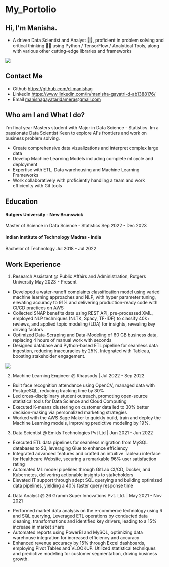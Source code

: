 # My_Portolio
## Hi, I'm Manisha. 
 - A driven Data Scientist and Analyst 🚀💡, proficient in problem solving and critical thinking 🧠🤖 using Python / TensorFlow / Analytical Tools, along with various other cutting-edge libraries and frameworks 


![](https://s3.amazonaws.com/www-inside-design/uploads/2018/12/image2.gif)

## Contact Me
- Github https://github.com/d-manishag
- LinkedIn https://www.linkedin.com/in/manisha-gayatri-d-ab1388176/
- Email manishagayataridamera@gmail.com

  

## Who am I and What I do?
I'm final year Masters student with Major in Data Science - Statistics. Im a passionate Data Scientist Keen to explore AI's frontiers and work on business problem solving.
- Create comprehensive data vizualizations and interpret complex large data
- Develop Machine Learning Models including complete ml cycle and deployment
- Expertise with ETL, Data warehousing and Machine Learning Frameworks
- Work collaboratively with proficiently handling a team and work efficienlty with Git tools


## Education 

#### Rutgers University - New Brunswick
Master of Science in Data Science - Statistics
Sep 2022 - Dec 2023

#### Indian Institute of Technology Madras - India
Bachelor of Technology 
Jul 2018 - Jul 2022


## Work Experience

1. Research Assistant @ Public Affairs and Administration, Rutgers University                                                      May 2023 - Present
- Developed a water-runoff complaints classification model using varied machine learning approaches and NLP, with hyper parameter tuning, elevating accuracy to 91% and delivering production-ready code with CI/CD practices on AWS
- Collected SNAP benefits data using REST API, pre-processed XML, employed NLP techniques (NLTK, Spacy, TF-IDF) to classify 40k+ reviews, and applied topic modeling (LDA) for insights, revealing key driving factors
- Optimized Data-Scraping and Data-Modeling of 60 GB business data, replacing 4 hours of manual work with seconds 
- Designed database and Python-based ETL pipeline for seamless data ingestion, reducing inaccuracies by 25%. Integrated with Tableau, boosting stakeholder engagement. 

![](https://groupcci.com/wp-content/uploads/2018/09/line-png-16.png)


2. Machine Learning Engineer @ Rhapsody   |                                                                                        Jul 2022 - Sep 2022
- Built face recognition attendance using OpenCV, managed data with PostgreSQL, reducing tracking time by 30%
- Led cross-disciplinary student outreach, promoting open-source statistical tools for Data Science and Cloud Computing
- Executed K-means clustering on customer data led to 30% better decision-making via personalized marketing strategies
-	Worked with the AWS Sage Maker to quickly build, train and deploy the Machine Learning models, improving predictive modeling by 19%. 


3. Data Scientist @ Emids Technologies Pvt Ltd | Jun 2021 - Jun 2022
-	Executed ETL data pipelines for seamless migration from MySQL databases to S3, leveraging Glue to enhance efficiency
-	Integrated advanced features and crafted an intuitive Tableau interface for Healthcare Website, securing a remarkable 96% user satisfaction rating
-	Automated ML model pipelines through GitLab CI/CD, Docker, and Kubernetes, delivering actionable insights to stakeholders
-	Elevated IT support through adept SQL querying and building optimized data pipelines, yielding a 40% faster query response time  
   

4. Data Analyst @ 26 Gramm Super Innovations Pvt. Ltd.						| 		                                                                     May 2021 - Nov 2021
-	Performed market data analysis on the e-commerce technology using R and SQL querying, Leveraged ETL operations by conducted data cleaning, transformations and identified key drivers, leading to a 15% increase in market share
-	Automated reports using PowerBI and MySQL, optimizing data warehouse integration for increased efficiency and accuracy
-	Enhanced revenue accuracy by 15% through Excel dashboards, employing Pivot Tables and VLOOKUP. Utilized statistical techniques and predictive modeling for customer segmentation, driving business growth.







